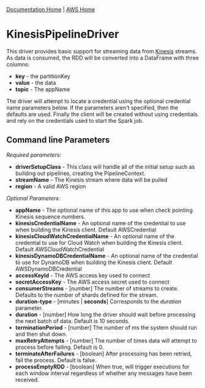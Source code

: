 [Documentation Home](../../docs/readme.md) | [AWS Home](../readme.md)

# KinesisPipelineDriver
This driver provides basic support for streaming data from [Kinesis](https://aws.amazon.com/kinesis/) streams. As data
is consumed, the RDD will be converted into a DataFrame with three columns:

* **key** - the partitionKey
* **value** - the data
* **topic** - The appName

The driver will attempt to locate a credential using the optional credential name parameters below. If the parameters
aren't specified, then the defaults are used. Finally the client will be created without using credentials and rely
on the credentials used to start the Spark job.

## Command line Parameters
*Required parameters:*
* **driverSetupClass** - This class will handle all of the initial setup such as building out pipelines, creating the PipelineContext.
* **streamName** - The Kinesis stream where data will be pulled
* **region** - A valid AWS region

*Optional Parameters:*
* **appName** - The optional name of this app to use when check pointing Kinesis sequence numbers.
* **kinesisCredentialName** - An optional name of the credential to use when building the Kinesis client. Default AWSCredential
* **kinesisCloudWatchCredentialName** - An optional name of the credential to use for Cloud Watch when building the Kinesis client. Default AWSCloudWatchCredential
* **kinesisDynamoDBCredentialName** - An optional name of the credential to use for DynamoDB when building the Kinesis client. Default AWSDynamoDBCredential
* **accessKeyId** - The AWS access key used to connect
* **secretAccessKey** - The AWS access secret used to connect
* **consumerStreams** - [number] The number of streams to create. Defaults to the number of shards defined for the stream.
* **duration-type** - [minutes | **seconds**] Corresponds to the *duration* parameter.
* **duration** - [number] How long the driver should wait before processing the next batch of data. Default is 10 seconds.
* **terminationPeriod** - [number] The number of ms the system should run and then shut down. 
* **maxRetryAttempts** - [number] The number of times data will attempt to process before failing. Default is 0.
* **terminateAfterFailures** - [boolean] After processing has been retried, fail the process. Default is false.
* **processEmptyRDD** - [boolean] When true, will trigger executions for each window interval
 regardless of whether any messages have been received.

